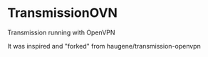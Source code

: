 # TransmissionOVN
Transmission running with OpenVPN

It was inspired and "forked" from haugene/transmission-openvpn
